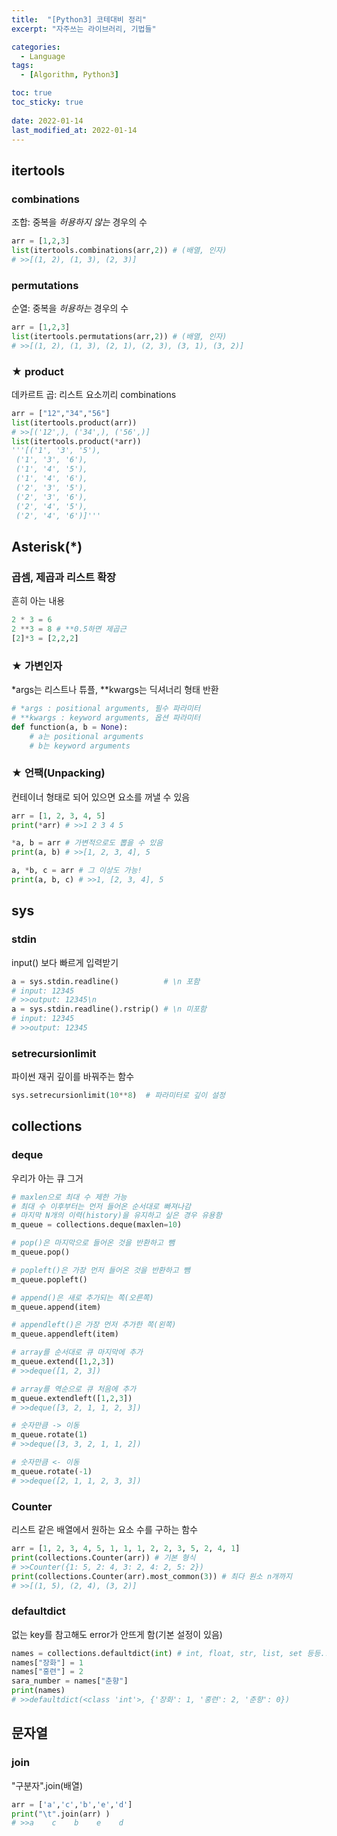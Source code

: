 ```yaml
---
title:  "[Python3] 코테대비 정리"
excerpt: "자주쓰는 라이브러리, 기법들"

categories:
  - Language
tags:
  - [Algorithm, Python3]

toc: true
toc_sticky: true
 
date: 2022-01-14
last_modified_at: 2022-01-14
---
```


## itertools

### combinations
조합: 중복을 *허용하지 않는* 경우의 수
```python
arr = [1,2,3]
list(itertools.combinations(arr,2)) # (배열, 인자)
# >>[(1, 2), (1, 3), (2, 3)]
```

### permutations
순열: 중복을 *허용하는* 경우의 수
```python
arr = [1,2,3]
list(itertools.permutations(arr,2)) # (배열, 인자)
# >>[(1, 2), (1, 3), (2, 1), (2, 3), (3, 1), (3, 2)]
```

### ★ product
데카르트 곱: 리스트 요소끼리 combinations
```python
arr = ["12","34","56"]
list(itertools.product(arr))
# >>[('12',), ('34',), ('56',)]
list(itertools.product(*arr))
'''[('1', '3', '5'),
 ('1', '3', '6'),
 ('1', '4', '5'),
 ('1', '4', '6'),
 ('2', '3', '5'),
 ('2', '3', '6'),
 ('2', '4', '5'),
 ('2', '4', '6')]'''
```

## Asterisk(*)

### 곱셈, 제곱과 리스트 확장
흔히 아는 내용
```python
2 * 3 = 6
2 **3 = 8 # **0.5하면 제곱근
[2]*3 = [2,2,2]
```
### ★ 가변인자
*args는 리스트나 튜플, **kwargs는 딕셔너리 형태 반환
```python
# *args : positional arguments, 필수 파라미터
# **kwargs : keyword arguments, 옵션 파라미터
def function(a, b = None):
    # a는 positional arguments
    # b는 keyword arguments
```
### ★ 언팩(Unpacking) 
컨테이너 형태로 되어 있으면 요소를 꺼낼 수 있음
```python
arr = [1, 2, 3, 4, 5]
print(*arr) # >>1 2 3 4 5

*a, b = arr # 가변적으로도 뽑을 수 있음
print(a, b) # >>[1, 2, 3, 4], 5

a, *b, c = arr # 그 이상도 가능!
print(a, b, c) # >>1, [2, 3, 4], 5
```

## sys

### stdin
input() 보다 빠르게 입력받기
```python
a = sys.stdin.readline()          # \n 포함
# input: 12345
# >>output: 12345\n
a = sys.stdin.readline().rstrip() # \n 미포함
# input: 12345
# >>output: 12345
```

### setrecursionlimit
파이썬 재귀 깊이를 바꿔주는 함수
```python
sys.setrecursionlimit(10**8)  # 파라미터로 깊이 설정
```

## collections
### deque
우리가 아는 큐 그거
```python
# maxlen으로 최대 수 제한 가능
# 최대 수 이후부터는 먼저 들어온 순서대로 빠져나감
# 마지막 N개의 이력(history)을 유지하고 싶은 경우 유용함
m_queue = collections.deque(maxlen=10)

# pop()은 마지막으로 들어온 것을 반환하고 뺌
m_queue.pop()

# popleft()은 가장 먼저 들어온 것을 반환하고 뺌
m_queue.popleft()

# append()은 새로 추가되는 쪽(오른쪽)
m_queue.append(item)

# appendleft()은 가장 먼저 추가한 쪽(왼쪽)
m_queue.appendleft(item)

# array를 순서대로 큐 마지막에 추가
m_queue.extend([1,2,3])
# >>deque([1, 2, 3])

# array를 역순으로 큐 처음에 추가
m_queue.extendleft([1,2,3])
# >>deque([3, 2, 1, 1, 2, 3])

# 숫자만큼 -> 이동
m_queue.rotate(1)
# >>deque([3, 3, 2, 1, 1, 2])

# 숫자만큼 <- 이동
m_queue.rotate(-1)
# >>deque([2, 1, 1, 2, 3, 3])
```

### Counter
리스트 같은 배열에서 원하는 요소 수를 구하는 함수
```python
arr = [1, 2, 3, 4, 5, 1, 1, 1, 2, 2, 3, 5, 2, 4, 1]
print(collections.Counter(arr)) # 기본 형식
# >>Counter({1: 5, 2: 4, 3: 2, 4: 2, 5: 2})
print(collections.Counter(arr).most_common(3)) # 최다 원소 n개까지
# >>[(1, 5), (2, 4), (3, 2)]
```

### defaultdict
없는 key를 참고해도 error가 안뜨게 함(기본 설정이 있음)
```python
names = collections.defaultdict(int) # int, float, str, list, set 등등..
names["장화"] = 1
names["홍련"] = 2
sara_number = names["춘향"]
print(names)
# >>defaultdict(<class 'int'>, {'장화': 1, '홍련': 2, '춘향': 0})
```

## 문자열

### join
"구분자".join(배열)
```python
arr = ['a','c','b','e','d']
print("\t".join(arr) )
# >>a    c    b    e    d
```